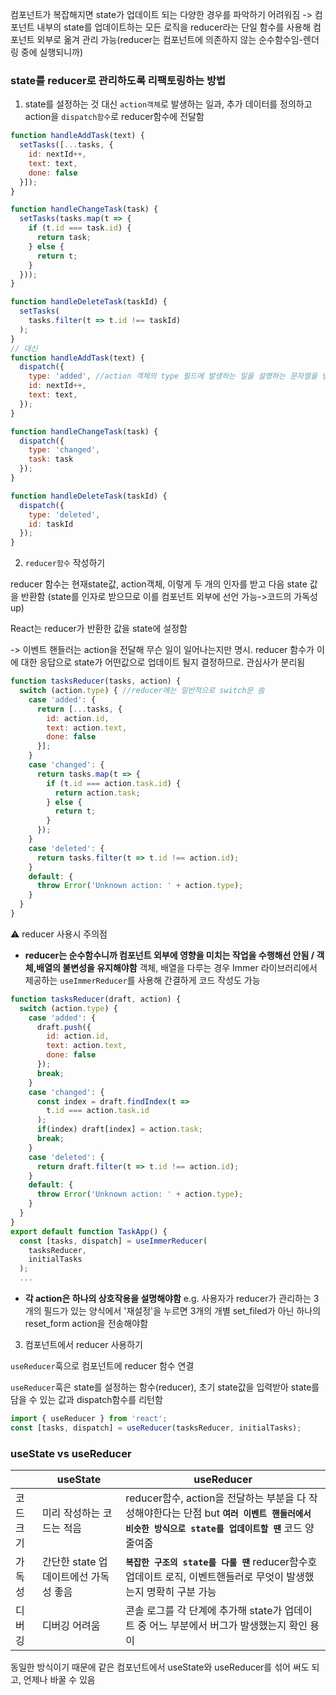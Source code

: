컴포넌트가 복잡해지면 state가 업데이트 되는 다양한 경우를 파악하기 어려워짐 
-> 컴포넌트 내부의 state를 업데이트하는 모든 로직을 reducer라는 단일 함수를 사용해 컴포넌트 외부로 옮겨 관리 가능(reducer는 컴포넌트에 의존하지 않는 순수함수임-렌더링 중에 실행되니까)

### state를 reducer로 관리하도록 리팩토링하는 방법

1. state를 설정하는 것 대신 `action객체`로 발생하는 일과, 추가 데이터를 정의하고
action을 `dispatch함수`로 reducer함수에 전달함

```jsx
function handleAddTask(text) {
  setTasks([...tasks, {
    id: nextId++,
    text: text,
    done: false
  }]);
}

function handleChangeTask(task) {
  setTasks(tasks.map(t => {
    if (t.id === task.id) {
      return task;
    } else {
      return t;
    }
  }));
}

function handleDeleteTask(taskId) {
  setTasks(
    tasks.filter(t => t.id !== taskId)
  );
}
// 대신
function handleAddTask(text) {
  dispatch({
    type: 'added', //action 객체의 type 필드에 발생하는 일을 설명하는 문자열을 넘김
    id: nextId++,
    text: text,
  });
}

function handleChangeTask(task) {
  dispatch({
    type: 'changed',
    task: task
  });
}

function handleDeleteTask(taskId) {
  dispatch({
    type: 'deleted',
    id: taskId
  });
}
```

2. `reducer함수` 작성하기

reducer 함수는 현재state값, action객체, 이렇게 두 개의 인자를 받고 다음 state 값을 반환함 (state를 인자로 받으므로 이를 컴포넌트 외부에 선언 가능->코드의 가독성 up)

React는 reducer가 반환한 값을 state에 설정함 

-> 이벤트 핸들러는 action을 전달해 무슨 일이 일어나는지만 명시. reducer 함수가 이에 대한 응답으로 state가 어떤값으로 업데이트 될지 결정하므로. 관심사가 분리됨


```jsx
function tasksReducer(tasks, action) {
  switch (action.type) { //reducer에는 일반적으로 switch문 씀
    case 'added': {
      return [...tasks, {
        id: action.id,
        text: action.text,
        done: false
      }];
    }
    case 'changed': {
      return tasks.map(t => {
        if (t.id === action.task.id) {
          return action.task;
        } else {
          return t;
        }
      });
    }
    case 'deleted': {
      return tasks.filter(t => t.id !== action.id);
    }
    default: {
      throw Error('Unknown action: ' + action.type);
    }
  }
}
```

⚠️ reducer 사용시 주의점

- **reducer는 순수함수니까 컴포넌트 외부에 영향을 미치는 작업을 수행해선 안됨 / 객체,배열의 불변성을 유지해야함**
객체, 배열을 다루는 경우 Immer 라이브러리에서 제공하는 `useImmerReducer`를 사용해 간결하게 코드 작성도 가능
```jsx
function tasksReducer(draft, action) {
  switch (action.type) {
    case 'added': {
      draft.push({
        id: action.id,
        text: action.text,
        done: false
      });
      break;
    }
    case 'changed': {
      const index = draft.findIndex(t =>
        t.id === action.task.id
      );
      if(index) draft[index] = action.task;
      break;
    }
    case 'deleted': {
      return draft.filter(t => t.id !== action.id);
    }
    default: {
      throw Error('Unknown action: ' + action.type);
    }
  }
}
export default function TaskApp() {
  const [tasks, dispatch] = useImmerReducer(
    tasksReducer,
    initialTasks
  );
  ...
```
- **각 action은 하나의 상호작용을 설명해야함**
e.g. 사용자가 reducer가 관리하는 3개의 필드가 있는 양식에서 '재설정'을 누르면 3개의 개별 set_filed가 아닌 하나의 reset_form action을 전송해야함


3. 컴포넌트에서 reducer 사용하기

`useReducer`훅으로 컴포넌트에 reducer 함수 연결

`useReducer`훅은 state를 설정하는 함수(reducer), 초기 state값을 입력받아
state를 담을 수 있는 값과 dispatch함수를 리턴함

```jsx
import { useReducer } from 'react';
const [tasks, dispatch] = useReducer(tasksReducer, initialTasks);
```

### useState vs useReducer 

||useState|useReducer|
|----|------------|------------|
|코드 크기|미리 작성하는 코드는 적음|reducer함수, action을 전달하는 부분을 다 작성해야한다는 단점 but **`여러 이벤트 핸들러에서 비슷한 방식으로 state를 업데이트할 땐`** 코드 양 줄여줌|
|가독성|간단한 state 업데이트에선 가독성 좋음|**`복잡한 구조의 state를 다룰 땐`** reducer함수호 업데이트 로직, 이벤트핸들러로 무엇이 발생했는지 명확히 구분 가능|
|디버깅|디버깅 어려움|콘솔 로그를 각 단계에 추가해 state가 업데이트 중 어느 부분에서 버그가 발생했는지 확인 용이|

동일한 방식이기 때문에
같은 컴포넌트에서 useState와 useReducer를 섞어 써도 되고, 언제나 바꿀 수 있음




